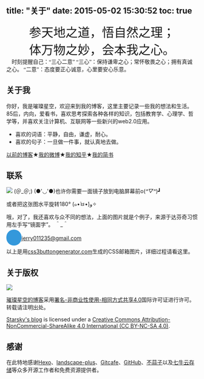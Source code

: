 title: "关于"
date: 2015-05-02 15:30:52
toc: true
---
<font size=6 face="KaiTi"><center>参天地之道，悟自然之理；</center></font>
<font size=6 face="KaiTi"><center>体万物之妙，会本我之心。</center></font>
<font face="SimSun">　时刻提醒自己：“三心二意”
“三心”：保持谦卑之心；常怀敬畏之心；拥有真诚之心。
“二意”：态度要正心诚意，心里要安心乐意。</font>

##  关于我
你好，我是璀璨星空，欢迎来到我的博客，这里主要记录一些我的想法和生活。
85后，内向，爱看书，喜欢思考探索各种各样的知识，包括教育学、心理学、哲学等，并喜欢关注计算机、互联网等一些新兴的web2.0应用。</font>

 - 喜欢的词语：平静，自由，谦虚，耐心。 
 - 喜欢的句子：一旦做一件事，就认真地去做。

[以前的博客][1]★[我的微博][2]★[我的知乎][3]★[我的简书][4]


## 联系
![](/images/contact_gmail_镜面字体.png)
(＠_＠;)
(●'◡'●)也许你需要一面镜子放到电脑屏幕前o(*^▽^*)┛

或者把这张图水平旋转180° (๑•̀ㅂ•́)و✧

哦，对了，我还喜欢与众不同的想法，上面的图片就是个例子，来源于达芬奇习惯用左手写“镜面字”。 ＾_＾

<a href="mailto:jerry011235@gmail.com" style=
" background: #3498db;
  -webkit-border-radius: 28;
  -moz-border-radius: 28;
  border-radius: 28px;
  font-family: Arial;
  color: #ffffff;
  font-size: 20px;
  background: #3498db;
  padding: 10px 20px 10px 20px;
  text-decoration: none;">jerry011235@gmail.com</a>


以上是用[css3buttongenerator.com][11]生成的CSS邮箱图片，详细过程请看这里。

## 关于版权
![](https://licensebuttons.net/l/by-nc-sa/3.0/88x31.png)

[璀璨星空的博客](http://starsky.gitcafe.io/)采用[署名-非商业性使用-相同方式共享4.0](https://creativecommons.org/licenses/by-nc-sa/4.0)国际许可证进行许可。转载请注明出处。

[Starsky's blog](http://starsky.gitcafe.io/) is licensed under a [Creative Commons Attribution-NonCommercial-ShareAlike 4.0 International (CC BY-NC-SA 4.0)](https://creativecommons.org/licenses/by-nc-sa/4.0/).


## 感谢
在此特地感谢[Hexo][5]、[landscape-plus][6]、[Gitcafe][7]、[GitHub][8]、[不蒜子][9]以及[七牛云存储][10]等众多开源工作者和免费资源提供者。


  [1]: http://inature.logdown.com
  [2]: http://weibo.com/istarsky
  [3]: http://www.zhihu.com/people/istarsky
  [4]: http://www.jianshu.com/users/e2bf41f8a517
  [5]: hexo.io
  [6]: https://github.com/xiangming/landscape-plus
  [7]: https://gitcafe.com
  [8]: https://github.com
  [9]: http://service.ibruce.info/
  [10]: http://www.qiniu.com/
  [11]: http://css3buttongenerator.com/